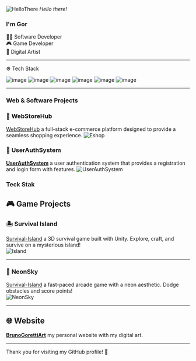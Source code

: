 ![HelloThere](https://github.com/user-attachments/assets/01ec1cc1-7f0e-422d-86c4-200fed02d917)
*Hello there!*

### I'm Gor

👨‍💻 Software Developer <br/>
🎮 Game Developer <br/>
🎨 Digital Artist

---
⚙️ Tech Stack 

![image](https://img.shields.io/badge/.NET-512BD4?style=for-the-badge&logo=dotnet&logoColor=white)
![image](https://img.shields.io/badge/JavaScript-323330?style=for-the-badge&logo=javascript&logoColor=F7DF1E)
![image](https://img.shields.io/badge/.NET-512BD4?style=for-the-badge&logo=dotnet&logoColor=white)
![image](https://img.shields.io/badge/.NET-512BD4?style=for-the-badge&logo=dotnet&logoColor=white)
![image](https://img.shields.io/badge/.NET-512BD4?style=for-the-badge&logo=dotnet&logoColor=white)
![image](https://img.shields.io/badge/.NET-512BD4?style=for-the-badge&logo=dotnet&logoColor=white)

---

### Web & Software Projects

### 🛒 **WebStoreHub**   
[WebStoreHub](https://github.com/BrunoGoretti/WebStoreHub) a full-stack e-commerce platform designed to provide a seamless shopping experience.
![Eshop](https://github.com/user-attachments/assets/185317f6-0627-4494-a338-e47fcd11a5e1)

### 🔐 **UserAuthSystem**   

[**UserAuthSystem**](https://github.com/BrunoGoretti/UserAuthSystem) a user authentication system that provides a registration and login form with features.
![UserAuthSystem](https://github.com/user-attachments/assets/dad79896-0975-4709-ba00-680335535d8a)

### Teck Stak

## 🎮 Game Projects

### 🏝️ **Survival Island**   
[Survival-Island](https://github.com/BrunoGoretti/Survival-Island-3D-Game) a 3D survival game built with Unity. Explore, craft, and survive on a mysterious island!  
![Island](https://github.com/user-attachments/assets/01b138ce-5170-404f-aafc-1ec4959d064c)

---

### 🌌 **NeonSky**  

[Survival-Island](https://github.com/BrunoGoretti/Survival-Island-3D-Game) a fast-paced arcade game with a neon aesthetic. Dodge obstacles and score points!  
![NeonSky](https://github.com/user-attachments/assets/a9a4dfb4-7076-4ad4-9310-7aca4fcd1994)  

---


## 🌐 Website

[**BrunoGorettiArt**](https://brunogoretti.github.io/BrunoGorettiArt/) my personal website with my digital art.

---

Thank you for visiting my GitHub profile! 🎉
